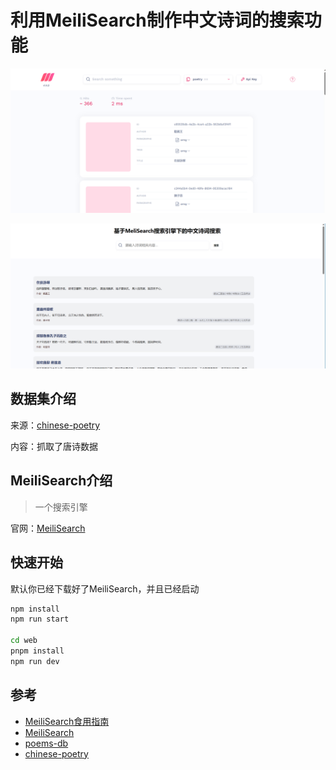 # 利用MeiliSearch制作中文诗词的搜索功能

![1699982098527](image/README/1699982098527.png)

![1700067749280](image/README/1700067749280.png)

## 数据集介绍

来源：[chinese-poetry](https://github.com/chinese-poetry/chinese-poetry)

内容：抓取了唐诗数据

## MeiliSearch介绍

> 一个搜索引擎

官网：[MeiliSearch](https://www.meilisearch.com/)

## 快速开始

默认你已经下载好了MeiliSearch，并且已经启动

```bash
npm install
npm run start

cd web
pnpm install
npm run dev
```

## 参考

* [MeiliSearch食用指南](https://juejin.cn/post/7161361328513220621)
* [MeiliSearch](https://www.meilisearch.com/)
* [poems-db](https://github.com/yxcs/poems-db.git)
* [chinese-poetry](https://github.com/chinese-poetry/chinese-poetry)
